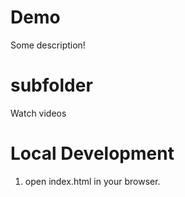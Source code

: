 # Demo

Some description!

# subfolder

Watch videos

# Local Development

1. open index.html in your browser.
